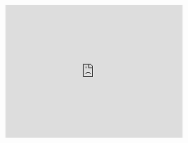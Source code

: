 <p><iframe width="560" height="422" src="https://www.youtube.com/embed/763ogjW2Fk0" title="YouTube video player" frameborder="0" allow="accelerometer; autoplay; clipboard-write; encrypted-media; gyroscope; picture-in-picture" allowfullscreen></iframe></p>